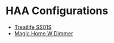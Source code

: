 # HAA Configurations

- [Treatlife SS01S](https://github.com/iKrushYou/haa-configurations/blob/main/treatlife-ss01s)
- [Magic Home W Dimmer](https://github.com/iKrushYou/haa-configurations/blob/main/magic-home-w)
